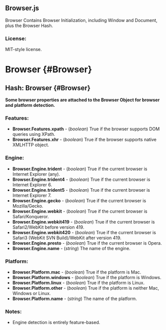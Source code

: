 Browser.js
----------
Browser Contains Browser Initialization, including Window and Document, plus the Browser Hash.

### License:

MIT-style license.



Browser {#Browser}
==================

Hash: Browser {#Browser}
------------------------

**Some browser properties are attached to the Browser Object for browser and platform detection.**

### Features:

* **Browser.Features.xpath** - (*boolean*) True if the browser supports DOM queries using XPath.
* **Browser.Features.xhr**   - (*boolean*) True if the browser supports native XMLHTTP object.

### Engine:

* **Browser.Engine.trident**   - (*boolean*) True if the current browser is Internet Explorer (any).
* **Browser.Engine.trident4**  - (*boolean*) True if the current browser is Internet Explorer 6.
* **Browser.Engine.trident5**  - (*boolean*) True if the current browser is Internet Explorer 7.
* **Browser.Engine.gecko**     - (*boolean*) True if the current browser is Mozilla/Gecko.
* **Browser.Engine.webkit**    - (*boolean*) True if the current browser is Safari/Konqueror.
* **Browser.Engine.webkit419** - (*boolean*) True if the current browser is Safari2/WebKit before version 419.
* **Browser.Engine.webkit420** - (*boolean*) True if the current browser is Safari3 (WebKit SVN Build)/WebKit after version 419.
* **Browser.Engine.presto**    - (*boolean*) True if the current browser is Opera.
* **Browser.Engine.name**      - (*string*) The name of the engine.

### Platform:

* **Browser.Platform.mac**     - (*boolean*) True if the platform is Mac.
* **Browser.Platform.windows** - (*boolean*) True if the platform is Windows.
* **Browser.Platform.linux**   - (*boolean*) True if the platform is Linux.
* **Browser.Platform.other**   - (*boolean*) True if the platform is neither Mac, Windows or Linux.
* **Browser.Platform.name**    - (*string*) The name of the platform.

### Notes:

- Engine detection is entirely feature-based.